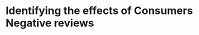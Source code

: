 # Identifying the effects of Consumers Negative reviews
<!-- on products sales: Building a system to provide output to retailers, business and marketers to pre-emptively fix issue to improve sales -->

<!-- Customer reviews on online e-commerce platforms have been studied to affect the sales of products. Multiple literatures have focused on understanding the product sales impacted by online customer reviews, however their results claim that there is scope of improvement. 
This study uses text processing tools of Machine Learning to understand the impact of text content from customer reviews on online sales. 
The dataset was collected from Kaggle for Amazon reviews for ‘Books’ segment. 
Content association and topic extraction were the methods used for this project. 
The results from this experiment will enable marketers and vendors to analyze the effect of customer reviews on online sales so that preemptive steps can be taken to improve the quality of product, fix the impending issues and thus boost sales. Future research and scope have also been discussed in this. -->
